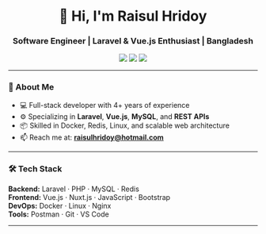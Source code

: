 <h1 align="center">👋 Hi, I'm Raisul Hridoy</h1>
<h3 align="center">Software Engineer | Laravel & Vue.js Enthusiast | Bangladesh</h3>

<p align="center">
  <a href="https://linkedin.com/in/raisulhridoy"><img src="https://img.shields.io/badge/LinkedIn-raisulhridoy-blue?logo=linkedin" /></a>
  <a href="mailto:raisulhridoy@hotmail.com"><img src="https://img.shields.io/badge/Email-raisulhridoy@hotmail.com-red?logo=gmail" /></a>
  <a href="https://raisulhridoy.devgenus.com"><img src="https://img.shields.io/badge/Website-1DA1F2?logo=globe" /></a>
</p>

---

### 🚀 About Me

- 💻 Full-stack developer with 4+ years of experience  
- ⚙️ Specializing in **Laravel**, **Vue.js**, **MySQL**, and **REST APIs**  
- 📦 Skilled in Docker, Redis, Linux, and scalable web architecture  
- 📫 Reach me at: **raisulhridoy@hotmail.com**

---

### 🛠️ Tech Stack

**Backend:** Laravel · PHP · MySQL · Redis  
**Frontend:** Vue.js · Nuxt.js · JavaScript · Bootstrap  
**DevOps:** Docker · Linux · Nginx  
**Tools:** Postman · Git · VS Code  

---
